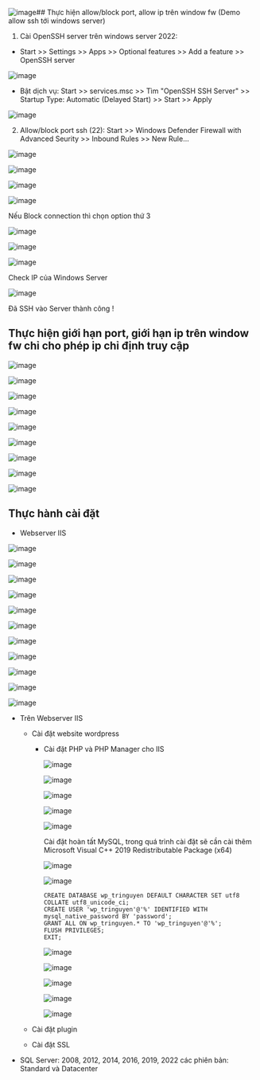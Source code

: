![image](https://github.com/user-attachments/assets/76cef19f-3702-44d1-af5e-9c34a950261b)## Thực hiện allow/block port, allow ip trên window fw (Demo allow ssh tới windows server)

1. Cài OpenSSH server trên windows server 2022: 

- Start >> Settings >> Apps >> Optional features >> Add a feature >> OpenSSH server

![image](https://github.com/user-attachments/assets/73044b66-6a16-4379-9026-193b44ac66f2)

- Bật dịch vụ: Start >> services.msc >> Tìm "OpenSSH SSH Server" >> Startup Type: Automatic (Delayed Start) >> Start >> Apply

![image](https://github.com/user-attachments/assets/d0169808-4871-4074-a1b2-7c54a7dc68dc)


2. Allow/block port ssh (22): Start >> Windows Defender Firewall with Advanced Seurity >> Inbound Rules >> New Rule...

![image](https://github.com/user-attachments/assets/37dce92b-a7e5-4e46-8e12-81827a52c27e)

![image](https://github.com/user-attachments/assets/325fbd86-bdb0-4c02-a9a7-9c03f9de7e2d)

![image](https://github.com/user-attachments/assets/7f3b550b-bc0a-4992-8580-a1a7c07fa5ea)

![image](https://github.com/user-attachments/assets/2a3841f0-e303-460d-8cdf-d64112938f62)

Nếu Block connection thì chọn option thứ 3

![image](https://github.com/user-attachments/assets/ffff876e-9802-4706-b1a2-f27e1449eba8)

![image](https://github.com/user-attachments/assets/89c0c604-45bc-4e1a-8146-d414f3ef56b5)

![image](https://github.com/user-attachments/assets/9927621c-1bd9-4872-93d1-6a7a8fb9a124)

Check IP của Windows Server

![image](https://github.com/user-attachments/assets/fdc32893-04f5-46c7-b782-cfd91c61aff8)

Đã SSH vào Server thành công !


## Thực hiện giới hạn port, giới hạn ip trên window fw chỉ cho phép ip chỉ định truy cập

![image](https://github.com/user-attachments/assets/37dce92b-a7e5-4e46-8e12-81827a52c27e)

![image](https://github.com/user-attachments/assets/795c85f4-aeb6-4d8a-a14d-00dd7609d7b8)

![image](https://github.com/user-attachments/assets/58aa1414-5726-4729-bb00-2136141286f7)

![image](https://github.com/user-attachments/assets/1f0eea65-38e6-4c44-b667-a7977a0970b1)

![image](https://github.com/user-attachments/assets/cb6f0189-35cb-451b-87b2-3a213737a88d)

![image](https://github.com/user-attachments/assets/2583fb19-602d-41ee-a02d-a4a1fa9f46d1)

![image](https://github.com/user-attachments/assets/207a0a6c-51ea-4d31-9464-2d00a5b81c73)

![image](https://github.com/user-attachments/assets/ee70d4b9-ee3b-4a9c-b221-b94205585485)

![image](https://github.com/user-attachments/assets/eab303d4-2add-40c9-a519-50898c583566)


## Thực hành cài đặt

- Webserver IIS

![image](https://github.com/user-attachments/assets/14cf34fb-ff75-4757-842f-ddea095ab6c8)

![image](https://github.com/user-attachments/assets/1de98a3d-6f26-45bc-99ee-c74fe0885fe6)

![image](https://github.com/user-attachments/assets/310987bb-72d6-4e00-b7a2-3bf1de3a877d)

![image](https://github.com/user-attachments/assets/4e98f692-e4f2-4eb8-9613-ffa453ff861c)

![image](https://github.com/user-attachments/assets/4c4bdafe-cd89-4843-aec9-be708f9b5131)

![image](https://github.com/user-attachments/assets/409553ed-d6ff-4b97-9f78-76416633dba2)

![image](https://github.com/user-attachments/assets/be66dbf4-ba57-4a8d-9e66-de35eef49c59)

![image](https://github.com/user-attachments/assets/028a1b95-0702-49c5-a4ea-17a21909f14a)

![image](https://github.com/user-attachments/assets/3d229aef-bdfd-400a-951d-39adbbe7e8c4)

![image](https://github.com/user-attachments/assets/c6fb53fe-3435-409e-b963-8e868533ef71)

![image](https://github.com/user-attachments/assets/bf95444b-af39-41f9-ae08-1fde6f5c8b81)


- Trên Webserver IIS
  - Cài đặt website wordpress
    - Cài đặt PHP và PHP Manager cho IIS
   
      ![image](https://github.com/user-attachments/assets/f751706a-88ed-4b97-bd05-aa6d71237d5c)
   
      ![image](https://github.com/user-attachments/assets/8e16a624-5802-4194-9dfd-d1062041f20b)

      ![image](https://github.com/user-attachments/assets/5f8ea9ca-58b3-49b0-8b63-28a6fbf5991a)

      ![image](https://github.com/user-attachments/assets/6eb106d2-e540-4414-b394-ff3987031b04)

      ![image](https://github.com/user-attachments/assets/b9ee9db5-cb06-46f1-bbeb-f4c259b7175a)

      Cài đặt hoàn tất MySQL, trong quá trình cài đặt sẽ cần cài thêm Microsoft Visual C++ 2019 Redistributable Package (x64)

      ![image](https://github.com/user-attachments/assets/34d08e3d-98b1-43ba-a637-c9b92d7b949e)

      ![image](https://github.com/user-attachments/assets/42cf2da4-078e-4d89-87ad-66f5a67637f5)

      ```
      CREATE DATABASE wp_tringuyen DEFAULT CHARACTER SET utf8 COLLATE utf8_unicode_ci;
      CREATE USER 'wp_tringuyen'@'%' IDENTIFIED WITH mysql_native_password BY 'password';
      GRANT ALL ON wp_tringuyen.* TO 'wp_tringuyen'@'%';
      FLUSH PRIVILEGES;
      EXIT;
      ```

      ![image](https://github.com/user-attachments/assets/846134fd-1e2a-4d36-adf8-96cff6df5a6b)

      ![image](https://github.com/user-attachments/assets/3f4556b7-8695-4459-9ea3-38fb35138aba)

      ![image](https://github.com/user-attachments/assets/0204dca2-cc4c-4b40-8351-bbf1b650d03d)

      ![image](https://github.com/user-attachments/assets/a32e7aaa-87f0-4bf5-aec5-258fc98df539)

      ![image](https://github.com/user-attachments/assets/4f9f7e1e-5658-47a0-9ae3-8585c1f6674d)



  - Cài đặt plugin
  - Cài đặt SSL
 
- SQL Server: 2008, 2012, 2014, 2016, 2019, 2022 các phiên bản: Standard và Datacenter


